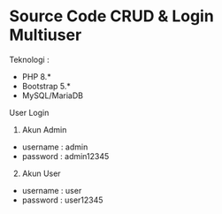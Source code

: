 # Source Code CRUD & Login Multiuser
Teknologi :
- PHP 8.*
- Bootstrap 5.*
- MySQL/MariaDB

User Login
1. Akun Admin
- username : admin
- password : admin12345
2. Akun User
- username : user
- password : user12345